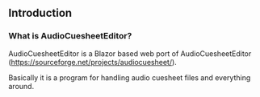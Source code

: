 ## Introduction

### What is AudioCuesheetEditor?
AudioCuesheetEditor is a Blazor based web port of AudioCuesheetEditor (https://sourceforge.net/projects/audiocuesheet/).

Basically it is a program for handling audio cuesheet files and everything around.